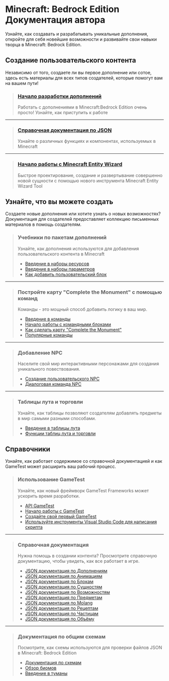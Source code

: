 # Minecraft: Bedrock Edition Документация автора

Узнайте, как создавать и разрабатывать уникальные дополнения, откройте для себя новейшие возможности и развивайте свои
навыки творца в Minecraft: Bedrock Edition.

## Создание пользовательского контента

Независимо от того, создаете ли вы первое дополнение или сотое, здесь есть материалы для всех типов создателей, которые
помогут вам на вашем пути!

> ### [Начало разработки дополнений](Tutorials/Add-On_Pack_Tutorials/Getting_Started.md)
>
> Работать с дополнениями в Minecraft:Bedrock Edition очень просто! Узнайте, как приступить к работе

---

> ### [Справочная документация по JSON](Reference_Documentation/README.md)
>
> Узнайте о различных функциях и компонентах, используемых в Minecraft

---

> ### [Начало работы с Minecraft Entity Wizard](Tools_and_Frameworks/Creator_Tools/Blockbench/Minecraft_Entity_Wizard.md)
>
> Быстрое проектирование, создание и развертывание совершенно новой сущности с помощью нового инструмента Minecraft Entity Wizard Tool

## Узнайте, что вы можете создать

Создаете новые дополнения или хотите узнать о новых возможностях? Документация для создателей предоставляет коллекцию
письменных материалов в помощь создателям.

> ### Учебники по пакетам дополнений
>
> Узнайте, как дополнения используются для добавления пользовательского контента в Minecraft
>
> + [Введение в наборы ресурсов](Tutorials/Add-On_Pack_Tutorials/Introduction_to_Resource_Packs.md)
> + [Введение в наборы параметров](Tutorials/Add-On_Pack_Tutorials/Introduction_to_Behavior_Packs.md)
> + [Как добавить пользовательский блок](Tutorials/Add-On_Pack_Tutorials/Adding_a_Custom_Block.md)

---

> ### Постройте карту "Complete the Monument" с помощью команд
>
> Команды - это мощный способ добавить логику в ваш мир.
>
> + [Введение в команды](Tutorials/Commands_and_Command_Blocks/Introduction_to_Commands.md)
> + [Начало работы с командными блоками](Tutorials/Commands_and_Command_Blocks/Getting_Started_with_Command_Blocks.md)
> + [Как сделать карту "Complete the Monument"](Tutorials/Commands_and_Command_Blocks/How_to_Make_a_Complete_the_Monument_Map.md)
> + [Популярные команды](Tutorials/Commands_and_Command_Blocks/Popular_Commands.md)

---

> ### Добавление NPC
>
> Населите свой мир интерактивными персонажами для создания уникального повествования.
>
> + [Создание пользовательского NPC](Tutorials/Adding_NPCs/Create_a_Custom_NPC.md)
> + [Диалоговая команда NPC](Tutorials/Adding_NPCs/NPC_Dialogue_Command.md)

---

> ### Таблицы лута и торговли
>
> Узнайте, как таблицы позволяют создателям добавлять предметы в мир самыми разными способами.
>
> + [Введение в таблицы лута](Tutorials/Loot_and_Trading_Tables/Introduction_to_Loot_Tables.md)
> + [Функции таблиц лута и торговли](Tutorials/Loot_and_Trading_Tables/Loot_and_Trade_Table_Functions.md)

## Справочники

Узнайте, как работает содержимое со справочной документацией и как GameTest может расширить ваш рабочий процесс.

> ### Использование GameTest
>
> Узнайте, как новый фреймворк GameTest Frameworks может ускорить время разработки.
>
> + [API GameTest](Reference_Documentation/GameTest/GameTest_API/Modules/mojang-gametest/mojang-gametest.md)
> + [Начало работы с GameTest](Tools_and_Frameworks/GameTest_Framework/Getting_Started_with_GameTest.md)
> + [Создайте свой первый GameTest](Tools_and_Frameworks/GameTest_Framework/Build_your_first_GameTest.md)
> + [Используйте инструменты Visual Studio Code для написания скрипта](Tools_and_Frameworks/GameTest_Framework/Use_Visual_Studio_Code_tools_to_write_script.md)

---

> ### Справочная документация
>
> Нужна помощь в создании контента? Просмотрите справочную документацию, чтобы увидеть, как все работает в игре.
>
> + [JSON документация по Дополнениям](Reference_Documentation/Behavior_Pack/Addons_JSON/README.md)
> + [JSON документация по Анимациям](Reference_Documentation/Behavior_Pack/Animation_JSON/README.md)
> + [JSON документация по Блокам](Reference_Documentation/Behavior_Pack/Block_JSON/README.md)
> + [JSON документация по Сущностям](Reference_Documentation/Behavior_Pack/Entity_JSON/README.md)
> + [JSON документация по Возможностям](Reference_Documentation/Behavior_Pack/Feature_JSON/README.md)
> + [JSON документация по Предметам](Reference_Documentation/Behavior_Pack/Item_JSON/README.md)
> + [JSON документация по Molang](Reference_Documentation/Molang_Documentation/README.md)
> + [JSON документация по Рецептам](Reference_Documentation/Behavior_Pack/Recipe_JSON/README.md)
> + [JSON документация по Частицам](Reference_Documentation/Behavior_Pack/Particle_JSON/README.md)
> + [JSON документация по Объёму](Reference_Documentation/Behavior_Pack/Volume_JSON/README.md)

---

> ### Документация по общим схемам
>
> Посмотрите, как схемы используются для проверки файлов JSON в Minecraft: Bedrock Edition
>
> + [Документация по схемам](Reference_Documentation/Behavior_Pack/Schemas/README.md)
> + [Обзор биомов](Reference_Documentation/Behavior_Pack/Biomes.md)
> + [Введение в туманы](Reference_Documentation/Behavior_Pack/Fog_JSON/Introduction_to_Fogs.md)
